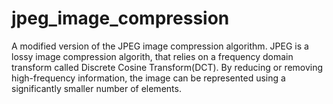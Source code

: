 # jpeg_image_compression

A modified version of the JPEG image compression algorithm. 
JPEG is a lossy image compression algorith, that relies on a frequency domain transform called Discrete Cosine Transform(DCT).
By reducing or removing high-frequency information, the image can be represented using a significantly smaller number of elements.

